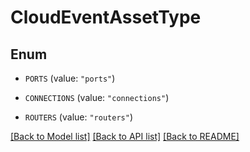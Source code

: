 # CloudEventAssetType

## Enum


* `PORTS` (value: `"ports"`)

* `CONNECTIONS` (value: `"connections"`)

* `ROUTERS` (value: `"routers"`)


[[Back to Model list]](../README.md#documentation-for-models) [[Back to API list]](../README.md#documentation-for-api-endpoints) [[Back to README]](../README.md)


